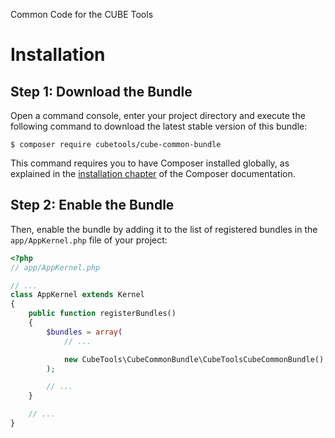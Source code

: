 Common Code for the CUBE Tools

Installation
============

Step 1: Download the Bundle
---------------------------

Open a command console, enter your project directory and execute the
following command to download the latest stable version of this bundle:

```console
$ composer require cubetools/cube-common-bundle
```

This command requires you to have Composer installed globally, as explained
in the [installation chapter](https://getcomposer.org/doc/00-intro.md)
of the Composer documentation.

Step 2: Enable the Bundle
-------------------------

Then, enable the bundle by adding it to the list of registered bundles
in the `app/AppKernel.php` file of your project:

```php
<?php
// app/AppKernel.php

// ...
class AppKernel extends Kernel
{
    public function registerBundles()
    {
        $bundles = array(
            // ...

            new CubeTools\CubeCommonBundle\CubeToolsCubeCommonBundle(),
        );

        // ...
    }

    // ...
}
```

